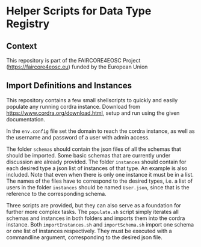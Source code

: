 # Helper Scripts for Data Type Registry 

## Context

This repository is part of the FAIRCORE4EOSC Project (https://faircore4eosc.eu) funded by the European Union

## Import Definitions and Instances

This repository contains a few small shellscripts to quickly and easily populate any running cordra instance. Download from https://www.cordra.org/download.html, setup and run using the given documentation.

In the ```env.config``` file set the domain to reach the cordra instance, as well as the username and password of a user with admin access.

The folder ```schemas``` should contain the json files of all the schemas that should be imported. Some basic schemas that are currently under discussion are already provided. The folder ```instances``` should contain for each desired type a json list of instances of that type. An example is also included. Note that even when there is only one instance it must be in a list. The names of the files have to correspond to the desired types, i.e. a list of users in the folder ```instances``` should be named ```User.json```, since that is the reference to the corresponding schema.

Three scripts are provided, but they can also serve as a foundation for further more complex tasks. The ```populate.sh``` script simply iterates all schemas and instances in both folders and imports them into the cordra instance. Both ```importInstances.sh``` and ```importSchema.sh``` import one schema or one list of instances respectively. They must be executed with a commandline argument, corresponding to the desired json file. 
